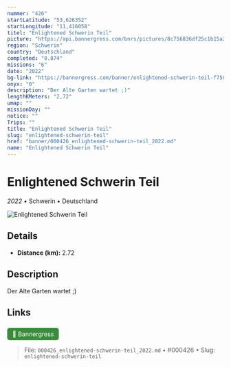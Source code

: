```yaml
---
nummer: "426"
startLatitude: "53,626352"
startLongitude: "11,416058"
titel: "Enlightened Schwerin Teil"
picture: "https://api.bannergress.com/bnrs/pictures/8c756836df25c1b15a2ddf43a83b3510"
region: "Schwerin"
country: "Deutschland"
completed: "8.874"
missions: "6"
date: "2022"
bg-link: "https://bannergress.com/banner/enlightened-schwerin-teil-f758"
onyx: "0"
description: "Der Alte Garten wartet ;)"
lengthKMeters: "2,72"
umap: ""
missionDay: ""
notice: ""
Trips: ""
title: "Enlightened Schwerin Teil"
slug: "enlightened-schwerin-teil"
href: "banner/000426_enlightened-schwerin-teil_2022.md"
name: "Enlightened Schwerin Teil"
---
```

# Enlightened Schwerin Teil

*2022* • Schwerin • Deutschland

![Enlightened Schwerin Teil](https://api.bannergress.com/bnrs/pictures/8c756836df25c1b15a2ddf43a83b3510)



## Details
- **Distance (km):** 2.72






## Description
Der Alte Garten wartet ;)



## Links
<a href="https://bannergress.com/banner/enlightened-schwerin-teil-f758" style="display:inline-block;margin:6px 8px 0 0;padding:6px 12px;background:#3c8b3c;color:#fff;text-decoration:none;border-radius:6px;">🔗 Bannergress</a>




> File: `000426_enlightened-schwerin-teil_2022.md` • #000426 • Slug: `enlightened-schwerin-teil`
